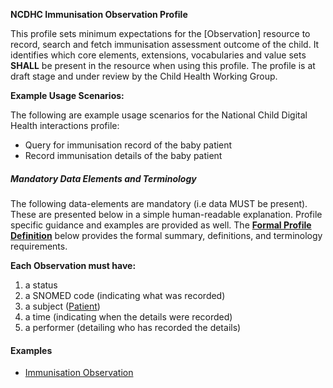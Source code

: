**NCDHC Immunisation Observation Profile**

This profile sets minimum expectations for the [Observation] resource to record, search and fetch immunisation assessment outcome of the child. It identifies which core elements, extensions, vocabularies and value sets **SHALL** be present in the resource when using this profile. The profile is at draft stage and under review by the Child Health Working Group. 

**Example Usage Scenarios:**

The following are example usage scenarios for the National Child Digital Health interactions
profile:

-   Query for immunisation record of the baby patient
-   Record immunisation details of the baby patient

##### Mandatory Data Elements and Terminology


The following data-elements are mandatory (i.e data MUST be present). These are presented below in a simple human-readable explanation. Profile specific guidance and examples are provided as well.  The [**Formal Profile Definition**](#profile) below provides the  formal summary, definitions, and  terminology requirements.  

**Each Observation must have:**

1.  a status  
1.  a SNOMED code (indicating what was recorded)
1.  a subject ([Patient])
1.  a time (indicating when the details were recorded)
1.	a performer (detailing who has recorded the details)






#### Examples

- [Immunisation Observation](ncdhc-observation-immunisation-normal-example.html)


[Patient]: http://build.fhir.org/ig/hl7au/au-fhir-childhealth/StructureDefinition-ncdhc-patient-baby.html